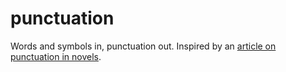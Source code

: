 punctuation
===========

Words and symbols in, punctuation out. Inspired by an [article on punctuation in novels](https://medium.com/@neuroecology/punctuation-in-novels-8f316d542ec4).
